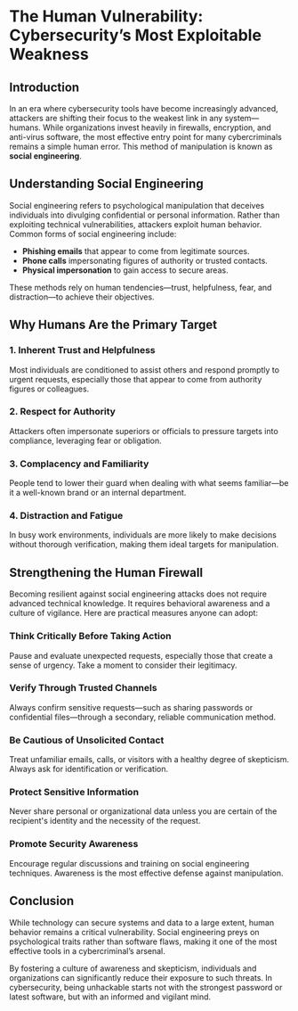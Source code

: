 # The Human Vulnerability: Cybersecurity’s Most Exploitable Weakness

## Introduction

In an era where cybersecurity tools have become increasingly advanced, attackers are shifting their focus to the weakest link in any system—humans. While organizations invest heavily in firewalls, encryption, and anti-virus software, the most effective entry point for many cybercriminals remains a simple human error. This method of manipulation is known as **social engineering**.

## Understanding Social Engineering

Social engineering refers to psychological manipulation that deceives individuals into divulging confidential or personal information. Rather than exploiting technical vulnerabilities, attackers exploit human behavior. Common forms of social engineering include:

- **Phishing emails** that appear to come from legitimate sources.
- **Phone calls** impersonating figures of authority or trusted contacts.
- **Physical impersonation** to gain access to secure areas.

These methods rely on human tendencies—trust, helpfulness, fear, and distraction—to achieve their objectives.

## Why Humans Are the Primary Target

### 1. Inherent Trust and Helpfulness
Most individuals are conditioned to assist others and respond promptly to urgent requests, especially those that appear to come from authority figures or colleagues.

### 2. Respect for Authority
Attackers often impersonate superiors or officials to pressure targets into compliance, leveraging fear or obligation.

### 3. Complacency and Familiarity
People tend to lower their guard when dealing with what seems familiar—be it a well-known brand or an internal department.

### 4. Distraction and Fatigue
In busy work environments, individuals are more likely to make decisions without thorough verification, making them ideal targets for manipulation.

## Strengthening the Human Firewall

Becoming resilient against social engineering attacks does not require advanced technical knowledge. It requires behavioral awareness and a culture of vigilance. Here are practical measures anyone can adopt:

### Think Critically Before Taking Action
Pause and evaluate unexpected requests, especially those that create a sense of urgency. Take a moment to consider their legitimacy.

### Verify Through Trusted Channels
Always confirm sensitive requests—such as sharing passwords or confidential files—through a secondary, reliable communication method.

### Be Cautious of Unsolicited Contact
Treat unfamiliar emails, calls, or visitors with a healthy degree of skepticism. Always ask for identification or verification.

### Protect Sensitive Information
Never share personal or organizational data unless you are certain of the recipient's identity and the necessity of the request.

### Promote Security Awareness
Encourage regular discussions and training on social engineering techniques. Awareness is the most effective defense against manipulation.

## Conclusion

While technology can secure systems and data to a large extent, human behavior remains a critical vulnerability. Social engineering preys on psychological traits rather than software flaws, making it one of the most effective tools in a cybercriminal’s arsenal.

By fostering a culture of awareness and skepticism, individuals and organizations can significantly reduce their exposure to such threats. In cybersecurity, being unhackable starts not with the strongest password or latest software, but with an informed and vigilant mind.

